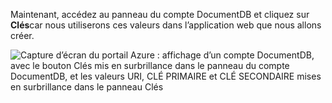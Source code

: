   Maintenant, accédez au panneau du compte DocumentDB et cliquez sur **Clés**car nous utiliserons ces valeurs dans l’application web que nous allons créer.

![Capture d’écran du portail Azure : affichage d’un compte DocumentDB, avec le bouton Clés mis en surbrillance dans le panneau du compte DocumentDB, et les valeurs URI, CLÉ PRIMAIRE et CLÉ SECONDAIRE mises en surbrillance dans le panneau Clés](./media/cosmos-db-keys/keys.png)

